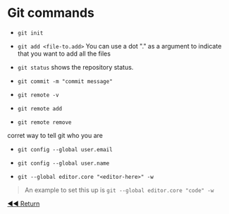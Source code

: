 # Git commands

- `git init`

- `git add <file-to.add>`
You can use a dot "." as a argument to indicate that you want to add all the files

- `git status`
shows the repository status.

- `git commit -m "commit message"`

- `git remote -v`
- `git remote add`
- `git remote remove`

corret way to tell git who you are

- `git config --global user.email`
- `git config --global user.name`

- `git --global editor.core "<editor-here>" -w`

> An example to set this up is `git --global editor.core "code" -w`

[◀◀ Return](readme.md)
